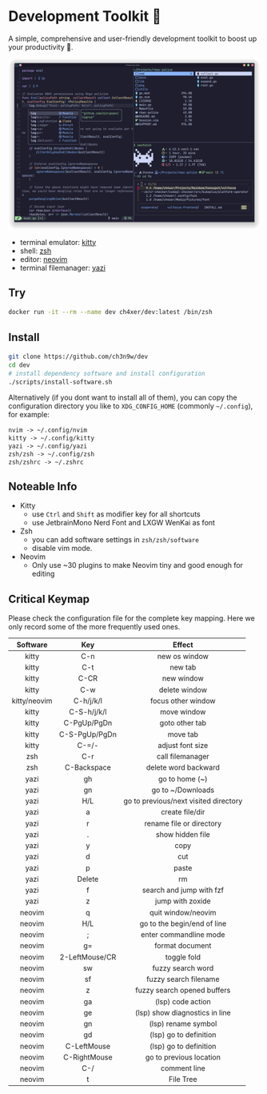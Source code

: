 # Development Toolkit 📡

A simple, comprehensive and user-friendly development toolkit to boost up your productivity 🚀.

![Screenshot](cover.png)

- terminal emulator: [kitty](https://github.com/kovidgoyal/kitty)
- shell: [zsh](https://www.zsh.org/)
- editor: [neovim](https://github.com/neovim/neovim)
- terminal filemanager: [yazi](https://github.com/sxyazi/yazi)

## Try

```bash
docker run -it --rm --name dev ch4xer/dev:latest /bin/zsh
```

## Install

```bash
git clone https://github.com/ch3n9w/dev
cd dev
# install dependency software and install configuration
./scripts/install-software.sh
```

Alternatively (if you dont want to install all of them), you can copy the configuration directory you like to `XDG_CONFIG_HOME` (commonly `~/.config`), for example:

```
nvim -> ~/.config/nvim
kitty -> ~/.config/kitty
yazi -> ~/.config/yazi
zsh/zsh -> ~/.config/zsh
zsh/zshrc -> ~/.zshrc
```

## Noteable Info

- Kitty
  - use `Ctrl` and `Shift` as modifier key for all shortcuts
  - use JetbrainMono Nerd Font and LXGW WenKai as font
- Zsh
  - you can add software settings in `zsh/zsh/software`
  - disable vim mode.
- Neovim
  - Only use ~30 plugins to make Neovim tiny and good enough for editing

## Critical Keymap

Please check the configuration file for the complete key mapping. Here we only record some of the more frequently used ones.

|   Software   |      Key       |                Effect                 |
| :----------: | :------------: | :-----------------------------------: |
|    kitty     |      C-n       |             new os window             |
|    kitty     |      C-t       |                new tab                |
|    kitty     |      C-CR      |              new window               |
|    kitty     |      C-w       |             delete window             |
| kitty/neovim |   C-h/j/k/l    |          focus other window           |
|    kitty     |  C-S-h/j/k/l   |              move window              |
|    kitty     |  C-PgUp/PgDn   |            goto other tab             |
|    kitty     | C-S-PgUp/PgDn  |               move tab                |
|    kitty     |     C-=/-      |           adjust font size            |
|     zsh      |      C-r       |           call filemanager            |
|     zsh      |  C-Backspace   |         delete word backward          |
|     yazi     |       gh       |            go to home (~)             |
|     yazi     |       gn       |           go to ~/Downloads           |
|     yazi     |      H/L       | go to previous/next visited directory |
|     yazi     |       a        |            create file/dir            |
|     yazi     |       r        |       rename file or directory        |
|     yazi     |       .        |           show hidden file            |
|     yazi     |       y        |                 copy                  |
|     yazi     |       d        |                  cut                  |
|     yazi     |       p        |                 paste                 |
|     yazi     |     Delete     |                  rm                   |
|     yazi     |       f        |       search and jump with fzf        |
|     yazi     |       z        |           jump with zoxide            |
|    neovim    |       q        |          quit window/neovim           |
|    neovim    |      H/L       |      go to the begin/end of line      |
|    neovim    |       ;        |        enter commandline mode         |
|    neovim    |       g=       |            format document            |
|    neovim    | 2-LeftMouse/CR |              toggle fold              |
|    neovim    |       sw       |           fuzzy search word           |
|    neovim    |       sf       |         fuzzy search filename         |
|    neovim    |       z        |      fuzzy search opened buffers      |
|    neovim    |       ga       |           (lsp) code action           |
|    neovim    |       ge       |    (lsp) show diagnostics in line     |
|    neovim    |       gn       |          (lsp) rename symbol          |
|    neovim    |       gd       |        (lsp) go to definition         |
|    neovim    |  C-LeftMouse   |        (lsp) go to definition         |
|    neovim    |  C-RightMouse  |        go to previous location        |
|    neovim    |      C-/       |             comment line              |
|    neovim    |       t        |               File Tree               |
